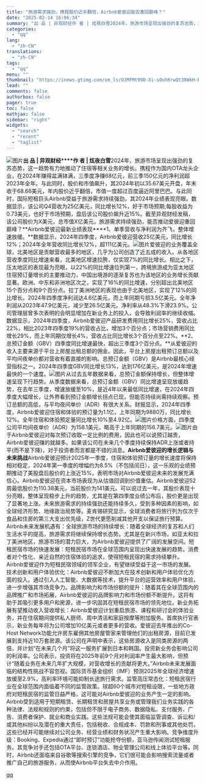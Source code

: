 ```yaml
---
title: "旅游需求强劲，携程股价近乎翻倍，Airbnb爱彼迎能否重回巅峰？"
date: "2025-02-14 16:06:34"
summary: "出 品 | 异观财经作 者 | 炫夜白雪2024年，旅游市场呈现出强劲的复苏态势，这一趋势有力地推动..."
categories:
  - "qq"
lang:
  - "zh-CN"
translations:
  - "zh-CN"
tags:
  - "qq"
menu: ""
thumbnail: "https://inews.gtimg.com/om_ls/OJMFMt99D-Xi-sOuhKrwQt38WkH-R_hM6vtKACFnExYtIAA_640360/0"
lead: ""
comments: false
authorbox: false
pager: true
toc: false
mathjax: false
sidebar: "right"
widgets:
  - "search"
  - "recent"
  - "taglist"
---
```


![图片](https://inews.gtimg.com/om_bt/OjtcKqjXK8cGTpNNiIE0Ev-WvoQVwyxe36Wh_1a2ChQcoAA/641)**出 品 | 异观财经****作 者 | 炫夜白雪**2024年，旅游市场呈现出强劲的复苏态势，这一趋势有力地推动了住宿等相关业务的增长。携程作为国内OTA龙头企业，在2024年赚得盆满钵满，三季度净赚68亿元，前三季150亿元的净利润超2023年全年。与此同时，股价和市值飙升，其2024年初以35.67美元开盘，年末收于68.66美元，年内股价近乎翻倍，市值一度超过百度逼近阿里巴巴。与此同时，国际短租巨头Airbnb受益于旅游需求持续强劲，其2024年业绩表现亮眼。数据显示，该公司Q4营收为25亿美元，同比增长12%，好于市场预期;每股收益为0.73美元，也好于市场预期，盘后该公司股价飙升近15%。截至异观财经发稿，该公司股价为X美元，总市值X亿美元。旅游需求持续强劲，能否推动爱彼迎重回巅峰？**Airbnb爱彼迎最新业绩表现****1、单季营收与净利润为齐飞，整体增速放缓。**数据显示，2024年四季度，Airbnb爱彼迎营收25亿美元，同比增长12%；2024年全年营收同比增长12%，超111亿美元。![图片](https://inews.gtimg.com/om_bt/OzW3i1zIWa30ML3BD124bPzIC5TMz7eY8u3mGGvs-BXSkAA/641)爱彼迎的业务覆盖全球，北美地区是贡献营收最多的地区，几乎为公司创造了近五成的收入。从各地区营收季度同比增速来看，北美地区增速拉胯，仅实现7%的同比增长。相比之下，压太地区的表现最为亮眼，以22%的同比增速位列第一，跨境旅游成为亚太地区住宿预订量增长的主要推动力，中国出境游的逐渐复苏也为该地区的业务增长贡献显著。欧洲、中东和非洲地区次之，实现了16%的同比增速，分别超出北美地区15个百分点和9个百分点。拉丁美洲地区的表现也由于北美地区，实现了12%的同比增长。2024年四季度净利润达4.6亿美元，而上年同期亏损3.5亿美元。全年净利润从2023年47.9亿美元，减少至26.5亿美元。净利率从48.3%下滑23.9%。公司管理层曾多次表明的会明显增加在新业务上的投入，会导致利润率的继续收缩。数据显示，2024年四季度，Airbnb爱彼迎产品研发费用同比增长25%，营收占比22%，相比2023年四季度19%的营收占比，增加3个百分点；市场营销费用同比增长29%，而上年同期仅增长4%，营收占比同比增长3个百分点至22%。**2、总预订金额（GBV）四季度同比增速最快，超出三季度3个百分点。**从爱彼迎的收入主要来源于平台上房屋出租总额的佣金。因此，平台上房屋出租预订总额以及平均间夜单价都对营收有着直接的影响。总预订金额（GBV）是Airbnb最核心经营指标之一。2024年四季度GBV同比增长13%，达到176亿美元，是2024年增速最快的一个速度。![图片](https://inews.gtimg.com/om_bt/OB5-uEqOkrxY659wlZXA-cPEpnsb_gSo5Api_WIl2S2gMAA/641)从过去五年数据来看，总预订金额保持增长，但整体增速呈现下行趋势。从季度数据来看，总预订金额（GBV）同比增速呈现放缓趋势，在去年三季度，增速放缓至10%，是近4年以来最低同比增速，在2024年四季度大幅增长，让外界看到预订金额增长拐点已现，但能否持续尚需持续观察。预订总额的高低，与平均夜间单价（ADR）有很大关系。财报显示，2024年四季度，Airbnb爱彼迎住宿和体验的预订量为1.1亿，上年同期为9880万，同比增长12%。全年住宿和体验预定量同比增长10%至4.92亿。![图片](https://inews.gtimg.com/om_bt/O9k8A66wYrQOSRQ4GmeYXrlDS7YR0FLKc9nJbeog62uhIAA/641)价格方面，四季度公司平均间夜单价（ADR）为158.1美元，略高于上年同期的156.7美元。![图片](https://inews.gtimg.com/om_bt/OyAbZAwdmo5PXSOYbQHhdMk2TnAt7LU5TwmMNYcn6jgx4AA/641)由于Airbnb爱彼迎对每次预订收取一定比例的费用，因此也可以说预订越贵，Airbnb爱彼迎赚的就越多。如果该公司在未来几个季度持续保持ADR上涨或者持平(而不是下降)，对于投资者而言都是不错的消息。**Airbnb爱彼迎的增长逻辑与未来挑战**Airbnb爱彼迎预计2025年一季度，住宿和体验预订量的增长速度将保持相对稳定，2024年第一季度的增幅约为8.5%（不包括闰日），这一乐观的业绩预期推动了美股盘后股价的上涨近15%，表明市场对Airbnb爱彼迎未来的发展充满信心。Airbnb爱彼迎在资本市场表现为从估值回调到价值重估。Airbnb爱彼迎52周最低股价为110.38美元，当前股价为141美元。可以说过去一年，其股价表现十分亮眼，整体呈现稳步上升的趋势，尤其是在第四季度业绩公布后，股价更是出现了显著地上涨。未来旅游需求的持续强劲还能持续多久，受到多种因素的影响，如全球经济形势、地缘政治局势等。麦肯锡研究显示，全球消费者将旅行列为仅次于食品和住房的第三大支出优先级，Z世代更愿削减其他开支以保证旅行预算。Airbnb未来发展机遇有：全球旅游市场的持续增长：随着全球经济的复苏和人们生活水平的提高，旅游需求将继续保持增长态势。尤其是在新兴市场，如亚太和拉丁美洲地区，旅游市场的潜力巨大，为Airbnb爱彼迎提供了广阔的发展空间。短租民宿市场的快速发展：短租民宿市场在全球范围内呈现出快速发展的趋势。消费者对个性化、亲近自然的住宿体验的追求，使得短租民宿的需求持续攀升。Airbnb爱彼迎作为短租民宿领域的领军企业，有望继续受益于这一市场的发展。技术创新和用户体验优化：Airbnb爱彼迎不断加大在技术创新和用户体验优化方面的投入。通过引入人工智能、大数据等技术，提升平台的运营效率和用户体验，进一步增强其市场竞争力。品牌影响力和市场份额的提升：随着其在全球范围内的品牌推广和市场拓展，Airbnb爱彼迎的品牌影响力和市场份额不断提升。这将有助于其吸引更多用户和房源，进一步巩固其在短租民宿市场的领先地位。新业务拓展有望推动收入营收增长：Airbnb爱彼迎计划重启旅游、课程和研讨会的体验业务，并在住宿期间提供私人厨师、周中清洁和家庭按摩等附加服务。首席执行官表示，新业务每年将为公司增加10亿美元或者更多的营收。爱彼迎去年推出的Co-Host Network功能允许房东雇佣其他房屋管家来管理他们的出租房源，目前已发展到支持近10万套房源。该公司在声明中表示，这些房源收入是同类房源的两倍，并计划“在未来几个月”将这一服务扩展到日本和韩国。投资新业务会影响公司的利润率。公司表示，投资将在2025年前9个月对利润率产生最大影响，但预计“随着业务在未来几年扩大规模，对营收增长的贡献将更大。”Airbnb未来发展面临的结构性挑战不容忽视。国际货币基金组织（IMF）预测2025年全球经济增速放缓至2.9%，高利率环境可能抑制长途旅行需求。监管高压常态化：短租民宿行业在全球范围内面临着不同的监管政策。球超60个城市对短租设限，一些地方政府对短租民宿的监管日益严格，这可能对Airbnb爱彼迎的业务产生一定的影响。Airbnb受到适用于短期租赁、长期租赁和房屋共享业务或管理我们业务实践的各种法律、法规和规则的约束，包括但不限于电子商务、数据隐私、支付服务、广告、消费者保护、就业和商业实践。这些法规可能会使其面临监管调查、诉讼和/或其他纠纷以及潜在的重大责任，包括税收、合规成本、罚款和刑事或其他处罚，这些已经并可能继续对公司业务、经营业绩和财务状况产生重大影响。竞争维度升级：Booking、Expedia通过“即时预订”功能抢夺份额，亚马逊传闻测试短租服务。其竞争对手还包括OTA平台、连锁酒店、物业管理公司和线上体验平台等。同时，Airbnb还面临来自谷歌等搜索引擎的竞争，它们很可能会影响搜索流量或者推广自己的旅游服务，从而使Airbnb平台失去中介作用。

[qq](https://new.qq.com/rain/a/20250214A05UC700)
